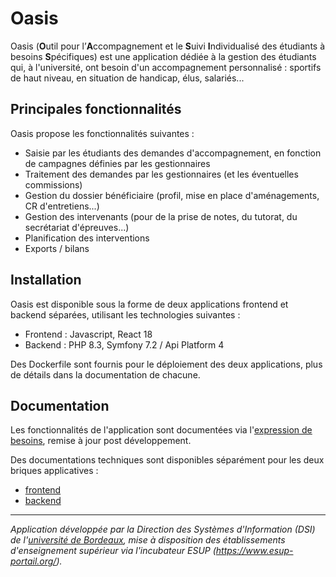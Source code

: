 # Oasis

Oasis (**O**util pour l’**A**ccompagnement et le **S**uivi **I**ndividualisé des étudiants à besoins **S**pécifiques)
est une application dédiée à la gestion des étudiants qui, à l'université, ont besoin d'un accompagnement personnalisé :
sportifs de haut niveau, en situation de handicap, élus, salariés...

## Principales fonctionnalités

Oasis propose les fonctionnalités suivantes :

* Saisie par les étudiants des demandes d'accompagnement, en fonction de campagnes définies par les gestionnaires
* Traitement des demandes par les gestionnaires (et les éventuelles commissions)
* Gestion du dossier bénéficiaire (profil, mise en place d'aménagements, CR d'entretiens...)
* Gestion des intervenants (pour de la prise de notes, du tutorat, du secrétariat d'épreuves...)
* Planification des interventions
* Exports / bilans

## Installation

Oasis est disponible sous la forme de deux applications frontend et backend séparées, utilisant les technologies
suivantes :

* Frontend : Javascript, React 18
* Backend : PHP 8.3, Symfony 7.2 / Api Platform 4

Des Dockerfile sont fournis pour le déploiement des deux applications, plus de détails dans la documentation de
chacune.

## Documentation

Les fonctionnalités de l'application sont documentées via
l'[expression de besoins](docs/Documentation_Fonctionnelle_Oasis_1.0.pdf), remise à jour post développement.

Des documentations techniques sont disponibles séparément pour les deux briques applicatives :

* [frontend](docs/frontend/README.md)
* [backend](docs/backend/README.md)

---

_Application développée par la Direction des Systèmes d'Information (DSI) de
l'[université de Bordeaux](https://u-bordeaux.fr), mise à disposition des établissements d'enseignement supérieur via
l'incubateur ESUP (https://www.esup-portail.org/)._
